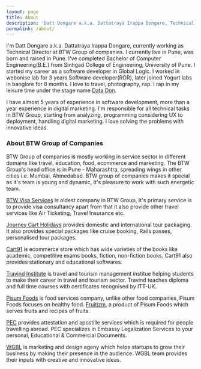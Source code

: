 ```yaml
---
layout: page
title: About
description: 'Datt Dongare a.k.a. Dattatraya Irappa Dongare, Technical Director at BTW Group of companies.'
permalink: /about/
---
```


I'm Datt Dongare a.k.a. Dattatraya Irappa Dongare, currently working as Technical Director at BTW Group of companies. I currently live in Pune, was born and raised in Pune. I've completed Bachelor of Computer Engineering(B.E.) from Sinhgad College of Engineering, University of Pune. I started my career as a software developer in Global Logic. I worked in webonise lab for 3 years Software developer(ROR), later joined Yogurt labs in banglore for 8 months. I love to travel, photography, rap. I rap in my leisure time under the stage name <a href="http://thedatadon.com">Data Don</a>.

I have almost 5 years of experience in software development, more than a year experience in digital marketing. I'm responsible for all technical tasks in BTW Group, starting from analyzing, programming considering UX to deployment, handling digital marketing. I love solving the problems with innovative ideas. 


<h3>About BTW Group of Companies</h3>
BTW Group of companies is mostly working in service sector in different domains like travel, education, food, ecommerce and marketing. The BTW Group's head office is in Pune - Maharashtra, spreading wings in other cities i.e. Mumbai, Ahmedabad. BTW group of companies makes it special as it's team is young and dynamic, It's pleasure to work with such energetic team.

<a href="http://www.btwvisas.com/?utm_medium=website&utm_source=dd&utm_campaign=bl&utm_content=about">BTW Visa Services</a> is oldest company in BTW Group, It's primary service is to provide visa consultancy apart from that it also provide other travel services like Air Ticketing, Travel Insurance etc.

<a href="http://www.journeycartholidays.com/?utm_medium=website&utm_source=dd&utm_campaign=bl&utm_content=about">Journey Cart Holidays</a> provides domestic and international tour packaging. It also provides special packages like cruise booking, Rails passes, personalised tour packages.

<a href="http://www.cart91.com/?utm_medium=website&utm_source=dd&utm_campaign=bl&utm_content=about">Cart91</a> is ecommerce store which has wide varieties of the books like academic, competitive exams books, fiction, non-fiction books. Cart91 also provides stationary and educational softwares.

<a href="http://www.travindinstitute.com/?utm_medium=website&utm_source=dd&utm_campaign=bl&utm_content=about">Travind Institute</a> is travel and tourism management institue helping students to make their career in travel and tourism sector. Travind teaches diploma and full time courses with certificates recognised by ITT-UK.

<a href="http://www.pisumfoods.com/?utm_medium=website&utm_source=dd&utm_campaign=bl&utm_content=about">Pisum Foods</a> is food services company, unlike other food companies, Pisum Foods focuses on healthy food. <a href="http://www.fruitizm.com/?utm_medium=website&utm_source=dd&utm_campaign=bl&utm_content=about">Fruitizm</a>, a product of Pisum Foods which serves fruits and recipes of fruits.

<a href="http://www.pecattestation.com/?utm_medium=website&utm_source=dd&utm_campaign=bl&utm_content=about">PEC</a> provides attestation and apostille services which is required for people travelling abroad. PEC specializes in Embassy Legalization Services to your personal, Educational & Commercial Documents.

<a href="http://www.wgblindia.com/?utm_medium=website&utm_source=dd&utm_campaign=bl&utm_content=about">WGBL</a> is marketing and design ageny which helps startups to grow their business by making their presence in the audience. WGBL team provides their inputs with creative and innovative ideas.
